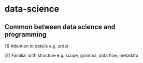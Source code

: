 # data-science
## Common between data science and programming
[1] Attention to details
e.g. order

[2] Familiar with structure
e.g. scope, gramma, data flow, metadata
